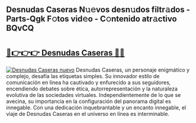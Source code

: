 ## Desnudas Caseras N𝚞𝚎vos desn𝚞dos filtr𝚊dos - Parts-Qgk F𝚘tos vid𝚎o - C𝚘ntenido atr𝚊ctivo BQvCQ

# <h2><a href="http://mb4s261.tromn.icu/?c=Desnudas+Caseras">🔗👉👉👉 Desnudas Caseras 🔗🔗</a></h2>

[![Desnudas Caseras nuevo](https://i.imgur.com/pEAQMta.gif)](http://mb4s261.tromn.icu/?c=Desnudas+Caseras)
Desnudas Caseras, un personaje enigmático y complejo, desafía las etiquetas simples. Su innovador estilo de comunicación en línea ha cautivado y enfurecido a sus seguidores, encendiendo debates sobre ética, autorrepresentación y la naturaleza evolutiva de las sociedades virtuales. Independientemente de lo que se avecina, su importancia en la configuración del panorama digital es innegable. Con una dedicación inquebrantable y un encanto innegable, el viaje de Desnudas Caseras en el universo en línea es interminable.
